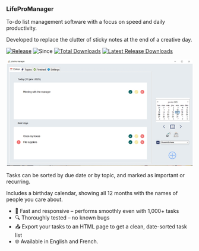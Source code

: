 ### LifeProManager
To-do list management software with a focus on speed and daily productivity.

Developed to replace the clutter of sticky notes at the end of a creative day.

[![Release](https://img.shields.io/badge/release-stable-1B4636)](https://github.com/DRossyCPNV/LifeProManager/releases)
![Since](https://img.shields.io/badge/since-2019-lightgrey)
[![Total Downloads](https://img.shields.io/github/downloads/DRossyCPNV/LifeProManager/total?color=88aacc&style=flat)](https://github.com/DRossyCPNV/LifeProManager/releases)
[![Latest Release Downloads](https://img.shields.io/github/downloads/DRossyCPNV/LifeProManager/latest/total?color=88aacc&style=flat)](https://github.com/DRossyCPNV/LifeProManager/releases)

<p align="center">
<img src="https://raw.githubusercontent.com/DRossyCPNV/LifeProManager/4d955c82a97bf03542b19577d71f0ad2f0027e27/lpm-english.jpg" width="500" alt="screenshot of the main form" >
</p>

Tasks can be sorted by due date or by topic, and marked as important or recurring.

Includes a birthday calendar, showing all 12 months with the names of people you care about.

- 🚀 Fast and responsive – performs smoothly even with 1,000+ tasks
- 🔍 Thoroughly tested – no known bugs
- 📤 Export your tasks to an HTML page to get a clean, date-sorted task list  
- 🌐 Available in English and French.
